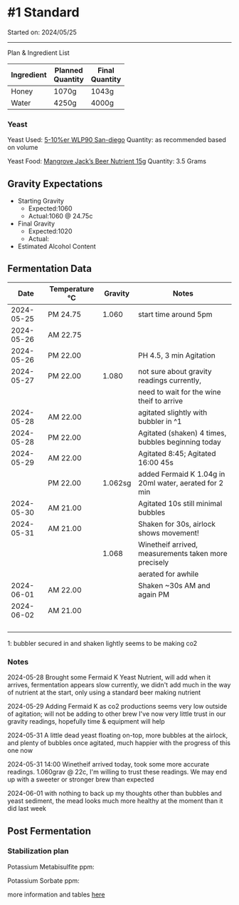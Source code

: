 <h1> #1 Standard </h1>

Started on: 2024/05/25

<hr>

Plan & Ingredient List

| Ingredient | Planned<br/>Quantity | Final<br/>Quantity |
|------------|----------------------|--------------------|
| Honey      | 1070g                | 1043g              |
| Water      | 4250g                | 4000g              |

<h3>Yeast</h3>

Yeast
Used: [5-10%er WLP90 San-diego](https://www.themaltmiller.co.uk/product/wlp090-san-diego-super-yeast/?v=79cba1185463)
Quantity: as recommended based on volume

Yeast
Food: [Mangrove Jack’s Beer Nutrient 15g](https://www.themaltmiller.co.uk/product/mangrove-jacks-beer-nutrient-15g/?v=79cba1185463)
Quantity:  3.5 Grams

<h2>Gravity Expectations</h2>

- Starting Gravity
    - Expected:1060
    - Actual:1060 @ 24.75c
- Final Gravity
    - Expected:1020
    - Actual:
- Estimated Alcohol Content

<h2>Fermentation Data</h2>

| Date       | Temperature  °C | Gravity | Notes                                                  |
|------------|-----------------|---------|--------------------------------------------------------|
| 2024-05-25 | PM 24.75        | 1.060   | start time around 5pm                                  |
| 2024-05-26 | AM 22.75        |         |                                                        |
| 2024-05-26 | PM 22.00        |         | PH 4.5, 3 min Agitation                                |
| 2024-05-27 | PM 22.00        | 1.080   | not sure about gravity readings currently,             |
|            |                 |         | need to wait for the wine theif to arrive              |
| 2024-05-28 | AM 22.00        |         | agitated slightly with bubbler in ^1                   |
| 2024-05-28 | PM 22.00        |         | Agitated (shaken) 4 times, bubbles beginning today     |
| 2024-05-29 | AM 22.00        |         | Agitated 8:45; Agitated 16:00  45s                     |
|            | PM 22.00        | 1.062sg | added Fermaid K 1.04g in 20ml water, aerated for 2 min |
| 2024-05-30 | AM 21.00        |         | Agitated 10s still minimal bubbles                     |
| 2024-05-31 | AM 21.00        |         | Shaken for 30s, airlock shows movement!                |
|            |                 | 1.068   | Winetheif arrived, measurements taken more precisely   |
|            |                 |         | aerated for awhile                                     |
| 2024-06-01 | AM 22.00        |         | Shaken ~30s AM and again PM                            |
| 2024-06-02 | AM 21.00        |         |                                                        |
|            |                 |         |                                                        |
|            |                 |         |                                                        |
|            |                 |         |                                                        |
|            |                 |         |                                                        |

1: bubbler secured in and shaken lightly seems to be making co2


<h3> Notes </h3>
2024-05-28 Brought some Fermaid K Yeast Nutrient, will add when it arrives,  fermentation appears slow currently, 
we didn't add much in the way of nutrient at the start, only using a standard beer making nutrient 

2024-05-29 Adding Fermaid K as co2 productions seems very low outside of agitation; will not be adding to other brew
I've now very little trust in our gravity readings, hopefully time & equipment will help

2024-05-31 A little dead yeast floating on-top, more bubbles at the airlock, and plenty of bubbles once agitated,
much happier with the progress of this one now

2024-05-31 14:00 Winetheif arrived today, took some more accurate readings. 1.060grav @ 22c, I'm willing to trust
these readings. We may end up with a sweeter or stronger brew than expected

2024-06-01 with nothing to back up my thoughts other than bubbles and yeast sediment, the mead looks much more healthy
at the moment than it did last week

<h2>Post Fermentation</h2>

<h3>Stabilization plan</h3>

Potassium Metabisulfite ppm:

Potassium Sorbate ppm:

more information and tables [here](https://meadmaking.wiki/en/process/stabilization)
